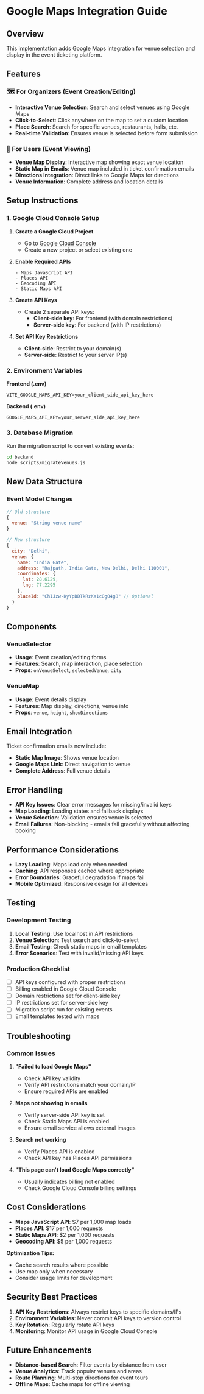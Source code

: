 # Google Maps Integration Guide

## Overview

This implementation adds Google Maps integration for venue selection and display in the event ticketing platform.

## Features

### 🗺️ For Organizers (Event Creation/Editing)

- **Interactive Venue Selection**: Search and select venues using Google Maps
- **Click-to-Select**: Click anywhere on the map to set a custom location
- **Place Search**: Search for specific venues, restaurants, halls, etc.
- **Real-time Validation**: Ensures venue is selected before form submission

### 📍 For Users (Event Viewing)

- **Venue Map Display**: Interactive map showing exact venue location
- **Static Map in Emails**: Venue map included in ticket confirmation emails
- **Directions Integration**: Direct links to Google Maps for directions
- **Venue Information**: Complete address and location details

## Setup Instructions

### 1. Google Cloud Console Setup

1. **Create a Google Cloud Project**

   - Go to [Google Cloud Console](https://console.cloud.google.com/)
   - Create a new project or select existing one

2. **Enable Required APIs**

   ```
   - Maps JavaScript API
   - Places API
   - Geocoding API
   - Static Maps API
   ```

3. **Create API Keys**

   - Create 2 separate API keys:
     - **Client-side key**: For frontend (with domain restrictions)
     - **Server-side key**: For backend (with IP restrictions)

4. **Set API Key Restrictions**
   - **Client-side**: Restrict to your domain(s)
   - **Server-side**: Restrict to your server IP(s)

### 2. Environment Variables

**Frontend (.env)**

```env
VITE_GOOGLE_MAPS_API_KEY=your_client_side_api_key_here
```

**Backend (.env)**

```env
GOOGLE_MAPS_API_KEY=your_server_side_api_key_here
```

### 3. Database Migration

Run the migration script to convert existing events:

```bash
cd backend
node scripts/migrateVenues.js
```

## New Data Structure

### Event Model Changes

```javascript
// Old structure
{
  venue: "String venue name"
}

// New structure
{
  city: "Delhi",
  venue: {
    name: "India Gate",
    address: "Rajpath, India Gate, New Delhi, Delhi 110001",
    coordinates: {
      lat: 28.6129,
      lng: 77.2295
    },
    placeId: "ChIJzw-KyYpDDTkRzKa1cOgO4g8" // Optional
  }
}
```

## Components

### VenueSelector

- **Usage**: Event creation/editing forms
- **Features**: Search, map interaction, place selection
- **Props**: `onVenueSelect`, `selectedVenue`, `city`

### VenueMap

- **Usage**: Event details display
- **Features**: Map display, directions, venue info
- **Props**: `venue`, `height`, `showDirections`

## Email Integration

Ticket confirmation emails now include:

- **Static Map Image**: Shows venue location
- **Google Maps Link**: Direct navigation to venue
- **Complete Address**: Full venue details

## Error Handling

- **API Key Issues**: Clear error messages for missing/invalid keys
- **Map Loading**: Loading states and fallback displays
- **Venue Selection**: Validation ensures venue is selected
- **Email Failures**: Non-blocking - emails fail gracefully without affecting booking

## Performance Considerations

- **Lazy Loading**: Maps load only when needed
- **Caching**: API responses cached where appropriate
- **Error Boundaries**: Graceful degradation if maps fail
- **Mobile Optimized**: Responsive design for all devices

## Testing

### Development Testing

1. **Local Testing**: Use localhost in API restrictions
2. **Venue Selection**: Test search and click-to-select
3. **Email Testing**: Check static maps in email templates
4. **Error Scenarios**: Test with invalid/missing API keys

### Production Checklist

- [ ] API keys configured with proper restrictions
- [ ] Billing enabled in Google Cloud Console
- [ ] Domain restrictions set for client-side key
- [ ] IP restrictions set for server-side key
- [ ] Migration script run for existing events
- [ ] Email templates tested with maps

## Troubleshooting

### Common Issues

1. **"Failed to load Google Maps"**

   - Check API key validity
   - Verify API restrictions match your domain/IP
   - Ensure required APIs are enabled

2. **Maps not showing in emails**

   - Verify server-side API key is set
   - Check Static Maps API is enabled
   - Ensure email service allows external images

3. **Search not working**

   - Verify Places API is enabled
   - Check API key has Places API permissions

4. **"This page can't load Google Maps correctly"**
   - Usually indicates billing not enabled
   - Check Google Cloud Console billing settings

## Cost Considerations

- **Maps JavaScript API**: $7 per 1,000 map loads
- **Places API**: $17 per 1,000 requests
- **Static Maps API**: $2 per 1,000 requests
- **Geocoding API**: $5 per 1,000 requests

**Optimization Tips:**

- Cache search results where possible
- Use map only when necessary
- Consider usage limits for development

## Security Best Practices

1. **API Key Restrictions**: Always restrict keys to specific domains/IPs
2. **Environment Variables**: Never commit API keys to version control
3. **Key Rotation**: Regularly rotate API keys
4. **Monitoring**: Monitor API usage in Google Cloud Console

## Future Enhancements

- **Distance-based Search**: Filter events by distance from user
- **Venue Analytics**: Track popular venues and areas
- **Route Planning**: Multi-stop directions for event tours
- **Offline Maps**: Cache maps for offline viewing
